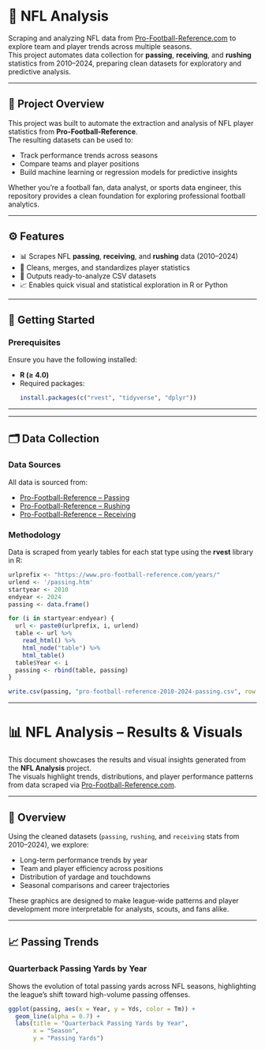 # 🏈 NFL Analysis

Scraping and analyzing NFL data from [Pro-Football-Reference.com](https://www.pro-football-reference.com) to explore team and player trends across multiple seasons.  
This project automates data collection for **passing**, **receiving**, and **rushing** statistics from 2010–2024, preparing clean datasets for exploratory and predictive analysis.

---

## 🧠 Project Overview

This project was built to automate the extraction and analysis of NFL player statistics from **Pro-Football-Reference**.  
The resulting datasets can be used to:
- Track performance trends across seasons  
- Compare teams and player positions  
- Build machine learning or regression models for predictive insights  

Whether you’re a football fan, data analyst, or sports data engineer, this repository provides a clean foundation for exploring professional football analytics.

---

## ⚙️ Features

- 📊 Scrapes NFL **passing**, **receiving**, and **rushing** data (2010–2024)  
- 🧹 Cleans, merges, and standardizes player statistics  
- 💾 Outputs ready-to-analyze CSV datasets  
- 📈 Enables quick visual and statistical exploration in R or Python  

---

## 🚀 Getting Started

### Prerequisites

Ensure you have the following installed:
- **R (≥ 4.0)**  
- Required packages:  
  ```r
  install.packages(c("rvest", "tidyverse", "dplyr"))

---
---

## 🗂️ Data Collection

### Data Sources

All data is sourced from:
- [Pro-Football-Reference – Passing](https://www.pro-football-reference.com/years/2024/passing.htm)  
- [Pro-Football-Reference – Rushing](https://www.pro-football-reference.com/years/2024/rushing.htm)  
- [Pro-Football-Reference – Receiving](https://www.pro-football-reference.com/years/2024/receiving.htm)  

### Methodology

Data is scraped from yearly tables for each stat type using the **rvest** library in R:

```r
urlprefix <- "https://www.pro-football-reference.com/years/"
urlend <- '/passing.htm'
startyear <- 2010
endyear <- 2024
passing <- data.frame()

for (i in startyear:endyear) {
  url <- paste0(urlprefix, i, urlend)
  table <- url %>%
    read_html() %>%
    html_node("table") %>%
    html_table()
  table$Year <- i
  passing <- rbind(table, passing)
}

write.csv(passing, "pro-football-reference-2010-2024-passing.csv", row.names = FALSE)
```
---

# 📊 NFL Analysis – Results & Visuals

This document showcases the results and visual insights generated from the **NFL Analysis** project.  
The visuals highlight trends, distributions, and player performance patterns from data scraped via [Pro-Football-Reference.com](https://www.pro-football-reference.com).

---

## 🏈 Overview

Using the cleaned datasets (`passing`, `rushing`, and `receiving` stats from 2010–2024), we explore:

- Long-term performance trends by year  
- Team and player efficiency across positions  
- Distribution of yardage and touchdowns  
- Seasonal comparisons and career trajectories  

These graphics are designed to make league-wide patterns and player development more interpretable for analysts, scouts, and fans alike.

---

## 📈 Passing Trends

### Quarterback Passing Yards by Year

Shows the evolution of total passing yards across NFL seasons, highlighting the league’s shift toward high-volume passing offenses.

```r
ggplot(passing, aes(x = Year, y = Yds, color = Tm)) +
  geom_line(alpha = 0.7) +
  labs(title = "Quarterback Passing Yards by Year",
       x = "Season",
       y = "Passing Yards")
```
